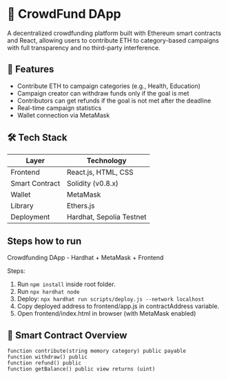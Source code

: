 # 🚀 CrowdFund DApp

A decentralized crowdfunding platform built with Ethereum smart contracts and React, allowing users to contribute ETH to category-based campaigns with full transparency and no third-party interference.

## 🧾 Features

- Contribute ETH to campaign categories (e.g., Health, Education)
- Campaign creator can withdraw funds only if the goal is met
- Contributors can get refunds if the goal is not met after the deadline
- Real-time campaign statistics
- Wallet connection via MetaMask

## 🛠️ Tech Stack

| Layer         | Technology              |
|---------------|--------------------------|
| Frontend      | React.js, HTML, CSS      |
| Smart Contract| Solidity (v0.8.x)        |
| Wallet        | MetaMask                 |
| Library       | Ethers.js                |
| Deployment    | Hardhat, Sepolia Testnet |



## Steps how to run
Crowdfunding DApp - Hardhat + MetaMask + Frontend

Steps:
1. Run `npm install` inside root folder.
2. Run `npx hardhat node`
3. Deploy: `npx hardhat run scripts/deploy.js --network localhost`
4. Copy deployed address to frontend/app.js in contractAddress variable.
5. Open frontend/index.html in browser (with MetaMask enabled)

## 🔐 Smart Contract Overview

```solidity
function contribute(string memory category) public payable
function withdraw() public
function refund() public
function getBalance() public view returns (uint)

